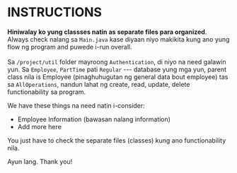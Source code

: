 # INSTRUCTIONS

**Hiniwalay ko yung classses natin as separate files para organized**. <br> Always check nalang sa `Main.java` kase diyaan niyo makikita kung ano yung flow ng program and puwede i-run overall.<br><br> Sa `/project/util` folder mayroong `Authentication`, di niyo na need galawin yun. Sa `Employee`, `PartTime` pati `Regular` --- database yung mga yun, parent class nila is Employee (pinaghuhugutan ng general data bout employee) tas sa `AllOperations`, nandun lahat ng create, read, update, delete functionability sa program. 

We have these things na need natin i-consider:
- Employee Information (bawasan nalang information)
- Add more here

You just have to check the separate files (classes) kung ano functionability nila.

Ayun lang. Thank you!
